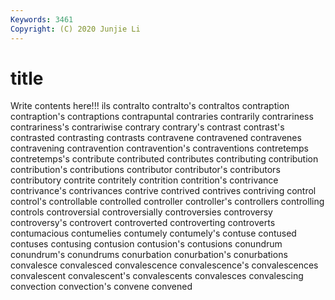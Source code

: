 ```yaml
---
Keywords: 3461
Copyright: (C) 2020 Junjie Li
---
```


# title

Write contents here!!!
ils 
contralto 
contralto's 
contraltos 
contraption
contraption's 
contraptions 
contrapuntal 
contraries 
contrarily 
contrariness 
contrariness's 
contrariwise 
contrary 
contrary's
contrast 
contrast's 
contrasted 
contrasting 
contrasts 
contravene 
contravened 
contravenes 
contravening 
contravention
contravention's 
contraventions 
contretemps 
contretemps's 
contribute 
contributed 
contributes 
contributing 
contribution 
contribution's
contributions 
contributor 
contributor's 
contributors 
contributory 
contrite 
contritely 
contrition 
contrition's 
contrivance
contrivance's 
contrivances 
contrive 
contrived 
contrives 
contriving 
control 
control's 
controllable 
controlled
controller 
controller's 
controllers 
controlling 
controls 
controversial 
controversially 
controversies 
controversy 
controversy's
controvert 
controverted 
controverting 
controverts 
contumacious 
contumelies 
contumely 
contumely's 
contuse 
contused
contuses 
contusing 
contusion 
contusion's 
contusions 
conundrum 
conundrum's 
conundrums 
conurbation 
conurbation's
conurbations 
convalesce 
convalesced 
convalescence 
convalescence's 
convalescences 
convalescent 
convalescent's 
convalescents 
convalesces
convalescing 
convection 
convection's 
convene 
convened 
